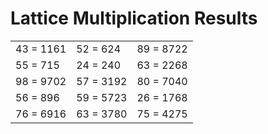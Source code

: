 # Lattice Multiplication Results

|   |   |   |
|---|---|---|
| 43 = 1161 | 52 = 624 | 89 = 8722 |
| 55 = 715 | 24 = 240 | 63 = 2268 |
| 98 = 9702 | 57 = 3192 | 80 = 7040 |
| 56 = 896 | 59 = 5723 | 26 = 1768 |
| 76 = 6916 | 63 = 3780 | 75 = 4275 |
